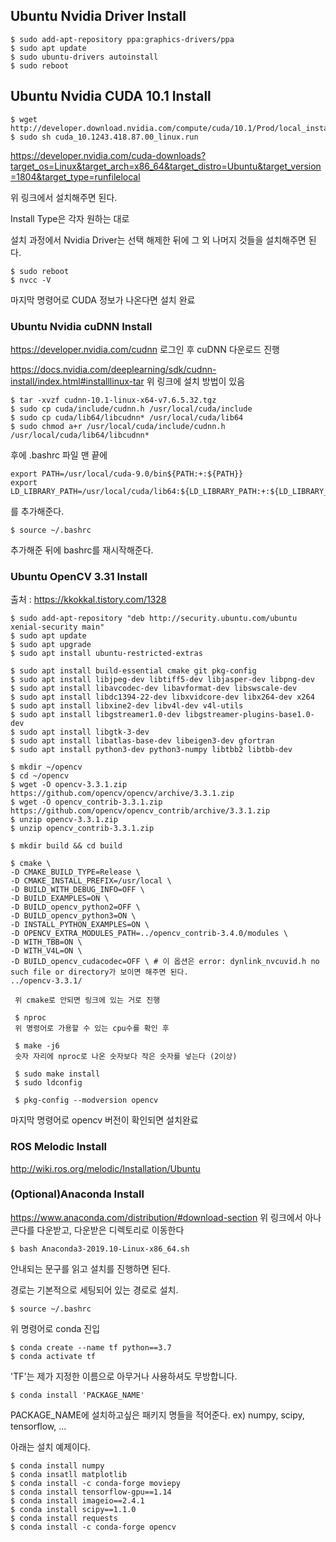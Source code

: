 ## Ubuntu Nvidia Driver Install
```
$ sudo add-apt-repository ppa:graphics-drivers/ppa
$ sudo apt update
$ sudo ubuntu-drivers autoinstall
$ sudo reboot
```

## Ubuntu Nvidia CUDA 10.1 Install
```
$ wget http://developer.download.nvidia.com/compute/cuda/10.1/Prod/local_installers/cuda_10.1.243_418.87.00_linux.run
$ sudo sh cuda_10.1243.418.87.00_linux.run
```
https://developer.nvidia.com/cuda-downloads?target_os=Linux&target_arch=x86_64&target_distro=Ubuntu&target_version=1804&target_type=runfilelocal

위 링크에서 설치해주면 된다.

Install Type은 각자 원하는 대로

설치 과정에서 Nvidia Driver는 선택 해제한 뒤에 그 외 나머지 것들을 설치해주면 된다.

```
$ sudo reboot
$ nvcc -V
```
마지막 명령어로 CUDA 정보가 나온다면 설치 완료

### Ubuntu Nvidia cuDNN Install
https://developer.nvidia.com/cudnn
로그인 후 cuDNN 다운로드 진행

https://docs.nvidia.com/deeplearning/sdk/cudnn-install/index.html#installlinux-tar
위 링크에 설치 방법이 있음
```
$ tar -xvzf cudnn-10.1-linux-x64-v7.6.5.32.tgz
$ sudo cp cuda/include/cudnn.h /usr/local/cuda/include
$ sudo cp cuda/lib64/libcudnn* /usr/local/cuda/lib64
$ sudo chmod a+r /usr/local/cuda/include/cudnn.h /usr/local/cuda/lib64/libcudnn*
```
후에 .bashrc 파일 맨 끝에
```
export PATH=/usr/local/cuda-9.0/bin${PATH:+:${PATH}}
export LD_LIBRARY_PATH=/usr/local/cuda/lib64:${LD_LIBRARY_PATH:+:${LD_LIBRARY_PATH}}
```
를 추가해준다.

```
$ source ~/.bashrc
```
추가해준 뒤에 bashrc를 재시작해준다.

### Ubuntu OpenCV 3.31 Install
출처 : https://kkokkal.tistory.com/1328
```
$ sudo add-apt-repository "deb http://security.ubuntu.com/ubuntu xenial-security main"
$ sudo apt update
$ sudo apt upgrade
$ sudo apt install ubuntu-restricted-extras

$ sudo apt install build-essential cmake git pkg-config
$ sudo apt install libjpeg-dev libtiff5-dev libjasper-dev libpng-dev
$ sudo apt install libavcodec-dev libavformat-dev libswscale-dev
$ sudo apt install libdc1394-22-dev libxvidcore-dev libx264-dev x264
$ sudo apt install libxine2-dev libv4l-dev v4l-utils
$ sudo apt install libgstreamer1.0-dev libgstreamer-plugins-base1.0-dev
$ sudo apt install libgtk-3-dev
$ sudo apt install libatlas-base-dev libeigen3-dev gfortran
$ sudo apt install python3-dev python3-numpy libtbb2 libtbb-dev

$ mkdir ~/opencv
$ cd ~/opencv
$ wget -O opencv-3.3.1.zip https://github.com/opencv/opencv/archive/3.3.1.zip
$ wget -O opencv_contrib-3.3.1.zip https://github.com/opencv/opencv_contrib/archive/3.3.1.zip
$ unzip opencv-3.3.1.zip
$ unzip opencv_contrib-3.3.1.zip

$ mkdir build && cd build

$ cmake \
-D CMAKE_BUILD_TYPE=Release \
-D CMAKE_INSTALL_PREFIX=/usr/local \
-D BUILD_WITH_DEBUG_INFO=OFF \
-D BUILD_EXAMPLES=ON \
-D BUILD_opencv_python2=OFF \
-D BUILD_opencv_python3=ON \
-D INSTALL_PYTHON_EXAMPLES=ON \
-D OPENCV_EXTRA_MODULES_PATH=../opencv_contrib-3.4.0/modules \
-D WITH_TBB=ON \
-D WITH_V4L=ON \
-D BUILD_opencv_cudacodec=OFF \ # 이 옵션은 error: dynlink_nvcuvid.h no such file or directory가 보이면 해주면 된다.
../opencv-3.3.1/
 
 위 cmake로 안되면 링크에 있는 거로 진행
 
 $ nproc
 위 명령어로 가용할 수 있는 cpu수를 확인 후
 
 $ make -j6 
 숫자 자리에 nproc로 나온 숫자보다 작은 숫자를 넣는다 (2이상)
 
 $ sudo make install
 $ sudo ldconfig
 
 $ pkg-config --modversion opencv
 ```
 마지막 명령어로 opencv 버전이 확인되면 설치완료
 ### ROS Melodic Install
 http://wiki.ros.org/melodic/Installation/Ubuntu
 
 ### (Optional)Anaconda Install
 https://www.anaconda.com/distribution/#download-section
 위 링크에서 아나콘다를 다운받고, 다운받은 디렉토리로 이동한다
 ```
 $ bash Anaconda3-2019.10-Linux-x86_64.sh
 ```
 안내되는 문구를 읽고 설치를 진행하면 된다.
 
 경로는 기본적으로 세팅되어 있는 경로로 설치.
 
 ```
 $ source ~/.bashrc
 ```
 위 명령어로 conda 진입
 
 ```
 $ conda create --name tf python==3.7
 $ conda activate tf
 ```
 'TF'는 제가 지정한 이름으로 아무거나 사용하셔도 무방합니다.
 
 ```
 $ conda install 'PACKAGE_NAME'
 ```
 PACKAGE_NAME에 설치하고싶은 패키지 명들을 적어준다. ex) numpy, scipy, tensorflow, ...
 
 아래는 설치 예제이다.
 ```
 $ conda install numpy
 $ conda insatll matplotlib
 $ conda install -c conda-forge moviepy
 $ conda install tensorflow-gpu==1.14
 $ conda install imageio==2.4.1
 $ conda install scipy==1.1.0
 $ conda install requests
 $ conda install -c conda-forge opencv
 ```
